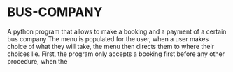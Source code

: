 # BUS-COMPANY
A python program that allows to make a booking and a payment of a certain bus company
The menu is populated for the user, when a user makes choice of what they will take, the menu then directs them to where their choices lie.
First, the program only accepts a booking first before any other procedure, when the
